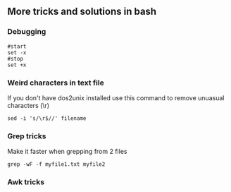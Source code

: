 ## More tricks and solutions in bash

### Debugging 
```
#start
set -x
#stop
set +x
```

### Weird characters in text file

If you don't have dos2unix installed use this command to remove unuasual characters (\r)

```
sed -i 's/\r$//' filename
```

### Grep tricks

Make it faster when grepping from 2 files
```
grep -wF -f myfile1.txt myfile2
```

### Awk tricks


